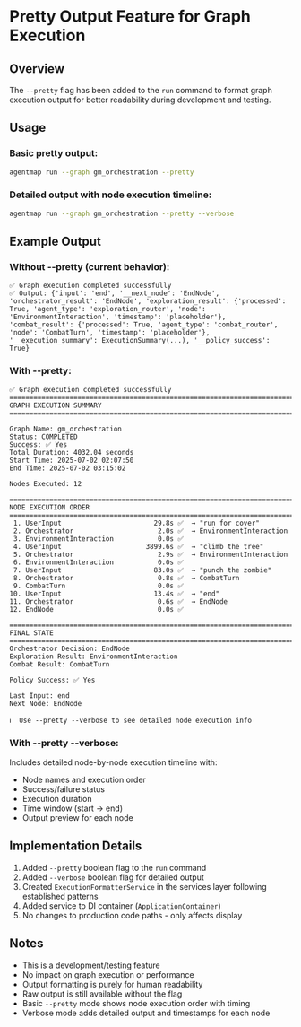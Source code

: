 # Pretty Output Feature for Graph Execution

## Overview

The `--pretty` flag has been added to the `run` command to format graph execution output for better readability during development and testing.

## Usage

### Basic pretty output:
```bash
agentmap run --graph gm_orchestration --pretty
```

### Detailed output with node execution timeline:
```bash
agentmap run --graph gm_orchestration --pretty --verbose
```

## Example Output

### Without --pretty (current behavior):
```
✅ Graph execution completed successfully
✅ Output: {'input': 'end', '__next_node': 'EndNode', 'orchestrator_result': 'EndNode', 'exploration_result': {'processed': True, 'agent_type': 'exploration_router', 'node': 'EnvironmentInteraction', 'timestamp': 'placeholder'}, 'combat_result': {'processed': True, 'agent_type': 'combat_router', 'node': 'CombatTurn', 'timestamp': 'placeholder'}, '__execution_summary': ExecutionSummary(...), '__policy_success': True}
```

### With --pretty:
```
✅ Graph execution completed successfully
================================================================================
GRAPH EXECUTION SUMMARY
================================================================================

Graph Name: gm_orchestration
Status: COMPLETED
Success: ✅ Yes
Total Duration: 4032.04 seconds
Start Time: 2025-07-02 02:07:50
End Time: 2025-07-02 03:15:02

Nodes Executed: 12

================================================================================
NODE EXECUTION ORDER
================================================================================
 1. UserInput                       29.8s ✅  → "run for cover"
 2. Orchestrator                     2.0s ✅  → EnvironmentInteraction
 3. EnvironmentInteraction           0.0s ✅
 4. UserInput                     3899.6s ✅  → "climb the tree"
 5. Orchestrator                     2.9s ✅  → EnvironmentInteraction
 6. EnvironmentInteraction           0.0s ✅
 7. UserInput                       83.0s ✅  → "punch the zombie"
 8. Orchestrator                     0.8s ✅  → CombatTurn
 9. CombatTurn                       0.0s ✅
10. UserInput                       13.4s ✅  → "end"
11. Orchestrator                     0.6s ✅  → EndNode
12. EndNode                          0.0s ✅

================================================================================
FINAL STATE
================================================================================
Orchestrator Decision: EndNode
Exploration Result: EnvironmentInteraction
Combat Result: CombatTurn

Policy Success: ✅ Yes

Last Input: end
Next Node: EndNode

ℹ️  Use --pretty --verbose to see detailed node execution info
```

### With --pretty --verbose:
Includes detailed node-by-node execution timeline with:
- Node names and execution order
- Success/failure status
- Execution duration
- Time window (start → end)
- Output preview for each node

## Implementation Details

1. Added `--pretty` boolean flag to the `run` command
2. Added `--verbose` boolean flag for detailed output
3. Created `ExecutionFormatterService` in the services layer following established patterns
4. Added service to DI container (`ApplicationContainer`)
5. No changes to production code paths - only affects display

## Notes

- This is a development/testing feature
- No impact on graph execution or performance
- Output formatting is purely for human readability
- Raw output is still available without the flag
- Basic `--pretty` mode shows node execution order with timing
- Verbose mode adds detailed output and timestamps for each node
